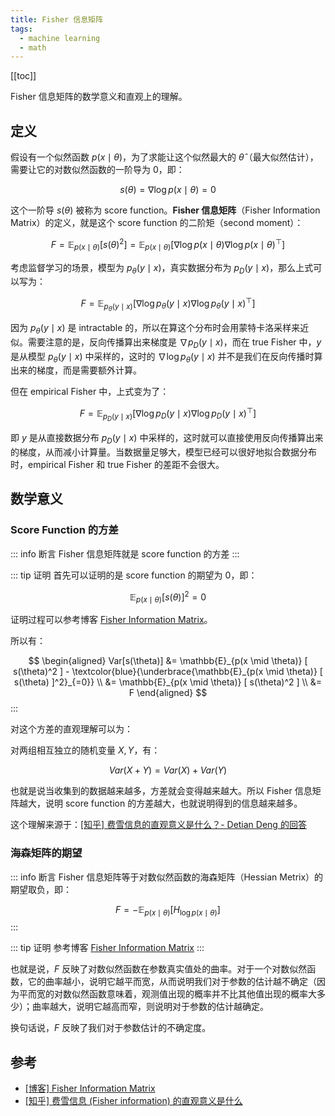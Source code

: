 ```yaml
---
title: Fisher 信息矩阵
tags:
  - machine learning
  - math
---
```


[[toc]]

Fisher 信息矩阵的数学意义和直观上的理解。


## 定义

假设有一个似然函数 $p(x \mid \theta)$，为了求能让这个似然最大的 $\hat{\theta}$（最大似然估计），需要让它的对数似然函数的一阶导为 0，即：

$$
s(\theta) = \nabla \log p(x \mid \theta) = 0
$$

这个一阶导 $s(\theta)$ 被称为 score function。**Fisher 信息矩阵**（Fisher Information Matrix）的定义，就是这个 score function 的二阶矩（second moment）：

$$
F = \mathbb{E}_{p(x \mid \theta)} \Big [ s(\theta)^2 \Big ] = \mathbb{E}_{p(x \mid \theta)} \Big [ \nabla \log p(x \mid \theta) \nabla \log p(x \mid \theta)^{\top} \Big ]
$$

考虑监督学习的场景，模型为 $p_{\theta}(y \mid x)$，真实数据分布为 $p_D(y \mid x)$，那么上式可以写为：

$$
F = \mathbb{E}_{p_{\theta}(y \mid x)} \Big [ \nabla \log p_{\theta}(y \mid x) \nabla \log p_{\theta}(y \mid x)^{\top} \Big ]
$$

因为 $p_{\theta}(y \mid x)$ 是 intractable 的，所以在算这个分布时会用蒙特卡洛采样来近似。需要注意的是，反向传播算出来梯度是 $\nabla p_D(y \mid x)$，而在 true Fisher 中，$y$ 是从模型 $p_{\theta}(y \mid x)$ 中采样的，这时的 $\nabla \log p_{\theta}(y \mid x)$ 并不是我们在反向传播时算出来的梯度，而是需要额外计算。

但在 empirical Fisher 中，上式变为了：

$$
F = \mathbb{E}_{p_D(y \mid x)} \Big [ \nabla \log p_D(y \mid x) \nabla \log p_D(y \mid x)^{\top} \Big ]
$$

即 $y$ 是从直接数据分布 $p_D(y \mid x)$ 中采样的，这时就可以直接使用反向传播算出来的梯度，从而减小计算量。当数据量足够大，模型已经可以很好地拟合数据分布时，empirical Fisher 和 true Fisher 的差距不会很大。



## 数学意义

### Score Function 的方差

::: info 断言
Fisher 信息矩阵就是 score function 的方差
:::

::: tip 证明
首先可以证明的是 score function 的期望为 0，即：

$$
\mathbb{E}_{p(x \mid \theta)} [ s(\theta) ]^2 = 0
$$

证明过程可以参考博客 [Fisher Information Matrix](https://wiseodd.github.io/techblog/2018/03/11/fisher-information/)。

所以有：

$$
\begin{aligned}
  Var[s(\theta)] &= \mathbb{E}_{p(x \mid \theta)} [ s(\theta)^2 ] - \textcolor{blue}{\underbrace{\mathbb{E}_{p(x \mid \theta)} [ s(\theta) ]^2}_{=0}} \\
    &= \mathbb{E}_{p(x \mid \theta)} [ s(\theta)^2 ] \\
    &= F
\end{aligned}
$$
:::

对这个方差的直观理解可以为：

对两组相互独立的随机变量 $X, Y$，有：

$$
Var(X + Y) = Var(X) + Var(Y)
$$

也就是说当收集到的数据越来越多，方差就会变得越来越大。所以 Fisher 信息矩阵越大，说明 score function 的方差越大，也就说明得到的信息越来越多。

这个理解来源于：[[知乎] 费雪信息的直观意义是什么？- Detian Deng 的回答](https://www.zhihu.com/question/26561604/answer/33275982)


### 海森矩阵的期望

::: info 断言
Fisher 信息矩阵等于对数似然函数的海森矩阵（Hessian Metrix）的期望取负，即：

$$
F = - \mathbb{E}_{p(x \mid \theta)} \Big [H_{\log p(x \mid \theta)} \Big ]
$$
:::

::: tip 证明
参考博客 [Fisher Information Matrix](https://wiseodd.github.io/techblog/2018/03/11/fisher-information/)
:::

也就是说，$F$ 反映了对数似然函数在参数真实值处的曲率。对于一个对数似然函数，它的曲率越小，说明它越平而宽，从而说明我们对于参数的估计越不确定（因为平而宽的对数似然函数意味着，观测值出现的概率并不比其他值出现的概率大多少）；曲率越大，说明它越高而窄，则说明对于参数的估计越确定。

换句话说，$F$ 反映了我们对于参数估计的不确定度。


## 参考

- [[博客] Fisher Information Matrix](https://wiseodd.github.io/techblog/2018/03/11/fisher-information/)
- [[知乎] 费雪信息 (Fisher information) 的直观意义是什么](https://www.zhihu.com/question/26561604)
